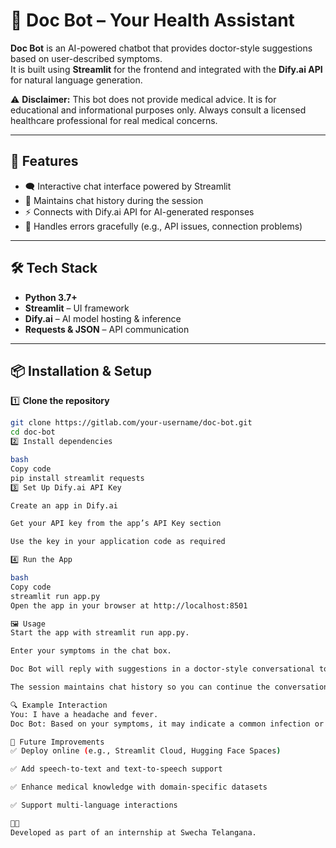 # 🤖 Doc Bot – Your Health Assistant

**Doc Bot** is an AI-powered chatbot that provides doctor-style suggestions based on user-described symptoms.  
It is built using **Streamlit** for the frontend and integrated with the **Dify.ai API** for natural language generation.

⚠️ **Disclaimer:** This bot does not provide medical advice. It is for educational and informational purposes only. Always consult a licensed healthcare professional for real medical concerns.

---

## 🚀 Features
- 🗨️ Interactive chat interface powered by Streamlit  
- 💬 Maintains chat history during the session  
- ⚡ Connects with Dify.ai API for AI-generated responses  
- 🛑 Handles errors gracefully (e.g., API issues, connection problems)  

---

## 🛠️ Tech Stack
- **Python 3.7+**  
- **Streamlit** – UI framework  
- **Dify.ai** – AI model hosting & inference  
- **Requests & JSON** – API communication  

---

## 📦 Installation & Setup

1️⃣ **Clone the repository**
```bash
git clone https://gitlab.com/your-username/doc-bot.git
cd doc-bot
2️⃣ Install dependencies

bash
Copy code
pip install streamlit requests
3️⃣ Set Up Dify.ai API Key

Create an app in Dify.ai

Get your API key from the app’s API Key section

Use the key in your application code as required

4️⃣ Run the App

bash
Copy code
streamlit run app.py
Open the app in your browser at http://localhost:8501

🖼️ Usage
Start the app with streamlit run app.py.

Enter your symptoms in the chat box.

Doc Bot will reply with suggestions in a doctor-style conversational tone.

The session maintains chat history so you can continue the conversation.

🔍 Example Interaction
You: I have a headache and fever.
Doc Bot: Based on your symptoms, it may indicate a common infection or flu. Stay hydrated, rest well, and if symptoms persist, consult a doctor.

📌 Future Improvements
✅ Deploy online (e.g., Streamlit Cloud, Hugging Face Spaces)

✅ Add speech-to-text and text-to-speech support

✅ Enhance medical knowledge with domain-specific datasets

✅ Support multi-language interactions

👨‍💻 
Developed as part of an internship at Swecha Telangana.
